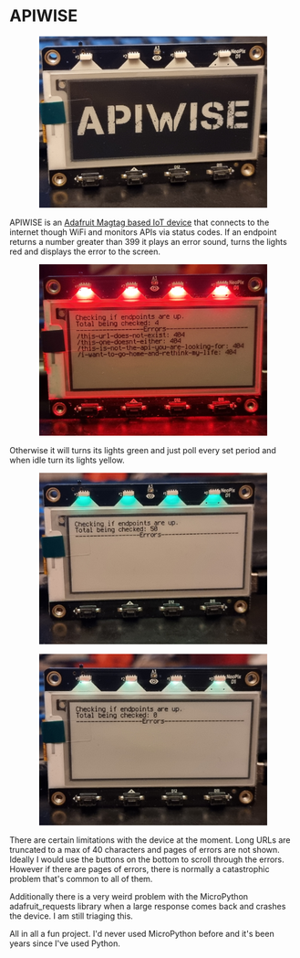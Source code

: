 # APIWISE

<p align="center">
  <img src="https://github.com/adamsinnott/apiwise/blob/master/images/apiwise-splash.jpg" width="400">
</p>

APIWISE is an <a href="https://www.adafruit.com/product/4800">Adafruit Magtag based IoT device</a> that connects to the internet though WiFi and monitors APIs via status codes. If an endpoint returns a number greater than 399 it plays an error sound, turns the lights red and displays the error to the screen.

<p align="center">
  <img src="https://github.com/adamsinnott/apiwise/blob/master/images/apiwise-4-errors.jpg" width="400">
</p>

Otherwise it will turns its lights green and just poll every set period and when idle turn its lights yellow.


<p align="center">
  <img src="https://github.com/adamsinnott/apiwise/blob/master/images/apiwise-api-active.jpg" width="400">
</p>
<p align="center">
  <img src="https://github.com/adamsinnott/apiwise/blob/master/images/apiwise-idle.jpg" width="400">
</p>

There are certain limitations with the device at the moment. Long URLs are truncated to a max of 40 characters and pages of errors are not shown. Ideally I would use the buttons on the bottom to scroll through the errors. However if there are pages of errors, there is normally a catastrophic problem that's common to all of them.

Additionally there is a very weird problem with the MicroPython adafruit_requests library when a large response comes back and crashes the device. I am still triaging this.

All in all a fun project. I'd never used MicroPython before and it's been years since I've used Python.
